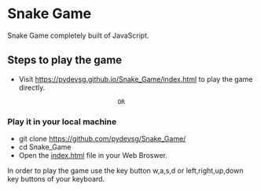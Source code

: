 # Snake Game
Snake Game completely built of JavaScript.

## Steps to play the game

- Visit https://pydevsg.github.io/Snake_Game/index.html to play the game directly.
          
                                  OR
          
### Play it in your local machine
- git clone https://github.com/pydevsg/Snake_Game/
- cd Snake_Game
- Open the [index.html](https://github.com/pydevsg/Snake_Game/blob/master/index.html) file in your Web Broswer.

In order to play the game use the key button w,a,s,d or left,right,up,down key buttons of your keyboard.

